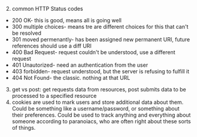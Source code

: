 2. common HTTP Status codes
* 200 OK- this is good, means all is going well
* 300 multiple choices- means tre are different choices for this that can't be resolved
* 301 moved permenantly- has been assigned new permanent URI, future references should use a diff URI
* 400 Bad Request- request couldn't be understood, use a different request
* 401 Unautorized- need an authentication from the user
* 403 forbidden- request understood, but the server is refusing to fulfill it
* 404 Not Found- the classic. nothing at that URL
3. get vs post: get requests data from resources, post submits data to be processed to a specified resource
4. cookies are used to mark users and store additional data about them. Could be something like a username/password, or something about their preferences. Could be used to track anything and everything about someone according to paranoiacs, who are often right about these sorts of things.


